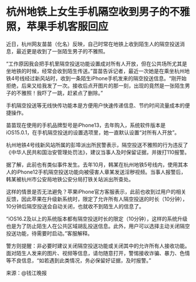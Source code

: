 # 杭州地铁上女生手机隔空收到男子的不雅照，苹果手机客服回应

近日，杭州网友苗苗（化名）反映，自己时常在地铁上收到陌生人的隔空投送消息，最近更是收到了一张陌生男子的不雅照。

“工作原因我会把手机里隔空投送功能设置成对所有人开放，但在公共场所尤其是坐地铁的时候，经常会收到陌生传送。”苗苗告诉记者，最近一次她是在乘坐杭州地铁4号线经过新风站时，收到一条陌生iPhone手机发来的隔空投送信息。“刚开始拒绝，后来又给我发了一次。接收后点开图片的那一刻，出现的竟然是一张陌生男子的不雅照！我吓了一跳，赶紧点了删除。”

手机隔空投送等无线快传功能本是方便用户快速传递信息、节约时间流量成本的便捷操作。

苗苗现在使用的手机品牌型号是iPhone13，去年购入，系统软件版本是iOS15.0.1，在手机隔空投送的设置选项里，她一直默认设置“对所有人开放”。

杭州地铁4号线新风站所属的彭埠派出所民警表示，隔空投送不雅照的行为违反了《中华人民共和国治安管理处罚法》，建议当事人及时保留证据，并拨打110报警。

据了解，此前也有类似事件发生。去年10月，韩某在杭州地铁5号线内，使用其本人的iPhone12手机隔空投送功能向被侵害人章某发送淫秽视频。当事人报警后，韩某被杭州市公安局地铁公安分局打铁关站派出所查处。

这样的情景是否无法避免？苹果iPhone官方客服表示，此前也收到过用户的相关反馈，因此苹果在升级新系统时，限定了允许所有人隔空投送的时长（10分钟），10分钟后隔空投送会自动关闭，也就收不到陌生人的信息了。

“iOS16.2及以上的系统版本都有隔空投送时长的限定（10分钟），这样的系统升级也是为了防止陌生人在公共区域胡乱投送信息。此外，用户可以选择主动关闭隔空投送功能，待需要时启动。”客服解释。

警方则提醒：非必要时建议关闭隔空投送功能或关闭其中的允许所有人接收功能。面对陌生人发来的图片、视频等信息，请勿随意打开，警惕接收诈骗、暴力、色情等不良信息，“如若遇到此类情况，务必保留好证据，及时报警。”

来源：@钱江晚报

